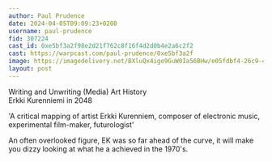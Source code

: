 ```yaml
---
author: Paul Prudence
date: 2024-04-05T09:09:23+0200
username: paul-prudence
fid: 307224
cast_id: 0xe5bf3a2f98e2d21f762c8f16f4d2d0b4e2a6c2f2
cast: https://warpcast.com/paul-prudence/0xe5bf3a2f
image: https://imagedelivery.net/BXluQx4ige9GuW0Ia56BHw/e05fdbf4-26c9-430e-3334-f8da50b50900/original
layout: post
---
```

Writing and Unwriting (Media) Art History   
Erkki Kurenniemi in 2048  
  
'A critical mapping of artist Erkki Kurenniem, composer of electronic music, experimental film-maker, futurologist'  
  
An often overlooked figure, EK was so far ahead of the curve, it will make you dizzy looking at what he a achieved in the 1970's.  

<img src='https://imagedelivery.net/BXluQx4ige9GuW0Ia56BHw/e05fdbf4-26c9-430e-3334-f8da50b50900/original' alt='' referrerpolicy='no-referrer'/>